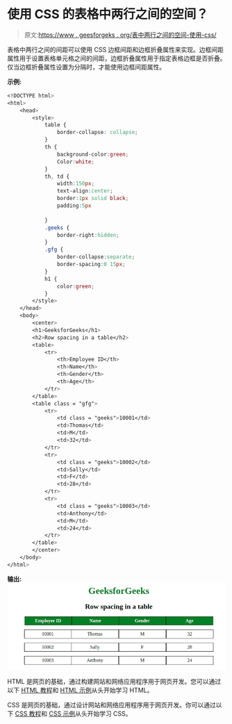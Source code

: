 # 使用 CSS 的表格中两行之间的空间？

> 原文:[https://www . geesforgeks . org/表中两行之间的空间-使用-css/](https://www.geeksforgeeks.org/space-between-two-rows-in-a-table-using-css/)

表格中两行之间的间距可以使用 CSS 边框间距和边框折叠属性来实现。边框间距属性用于设置表格单元格之间的间距，边框折叠属性用于指定表格边框是否折叠。仅当边框折叠属性设置为分隔时，才能使用边框间距属性。

**示例:**

```css
<!DOCTYPE html>
<html>
    <head>
        <style>
            table {
                border-collapse: collapse;
            }
            th {
                background-color:green;
                Color:white;
            }
            th, td {
                width:150px;
                text-align:center;
                border:1px solid black;
                padding:5px

            }
            .geeks {
                border-right:hidden;
            }
            .gfg {
                border-collapse:separate;
                border-spacing:0 15px;
            }
            h1 {
                color:green;
            }
        </style>
    </head>
    <body>
        <center>
        <h1>GeeksforGeeks</h1>
        <h2>Row spacing in a table</h2>
        <table>
            <tr>
                <th>Employee ID</th>
                <th>Name</th>
                <th>Gender</th>
                <th>Age</th>
            </tr>
        </table>
        <table class = "gfg">
            <tr>
                <td class = "geeks">10001</td>
                <td>Thomas</td>
                <td>M</td>
                <td>32</td>
            </tr>
            <tr>
                <td class = "geeks">10002</td>
                <td>Sally</td>
                <td>F</td>
                <td>28</td>
            </tr>
            <tr>
                <td class = "geeks">10003</td>
                <td>Anthony</td>
                <td>M</td>
                <td>24</td>
            </tr>
        </table>
        </center>
    </body>
</html>
```

**输出:**
![row spacing in table](img/a8a82d02db5b01e823f56261bd731979.png)

HTML 是网页的基础，通过构建网站和网络应用程序用于网页开发。您可以通过以下 [HTML 教程](https://www.geeksforgeeks.org/html-tutorials/)和 [HTML 示例](https://www.geeksforgeeks.org/html-examples/)从头开始学习 HTML。

CSS 是网页的基础，通过设计网站和网络应用程序用于网页开发。你可以通过以下 [CSS 教程](https://www.geeksforgeeks.org/css-tutorials/)和 [CSS 示例](https://www.geeksforgeeks.org/css-examples/)从头开始学习 CSS。